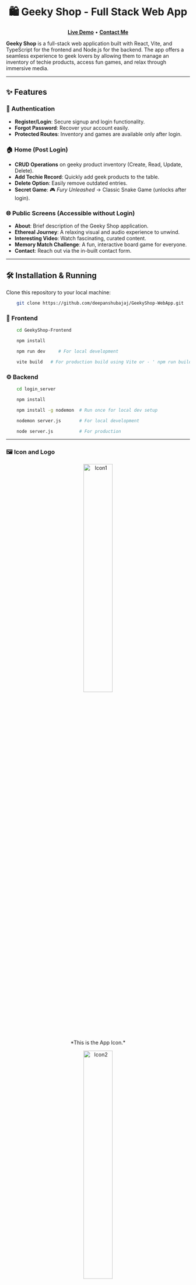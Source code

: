 <h1 align="center">🛍️ Geeky Shop - Full Stack Web App</h1>

<p align="center">
  <a href="https://geeky-shop-web-app.vercel.app/"><strong>Live Demo</strong></a>   •   
  <a href="https://geeky-shop-web-app.vercel.app/contact"><strong>Contact Me</strong></a>
</p>

**Geeky Shop** is a full-stack web application built with React, Vite, and TypeScript for the frontend and Node.js for the backend. The app offers a seamless experience to geek lovers by allowing them to manage an inventory of techie products, access fun games, and relax through immersive media.

---

## ✨ Features

### 🔐 Authentication
- **Register/Login**: Secure signup and login functionality.
- **Forgot Password**: Recover your account easily.
- **Protected Routes**: Inventory and games are available only after login.

### 🏠 Home (Post Login)
- **CRUD Operations** on geeky product inventory (Create, Read, Update, Delete).
- **Add Techie Record**: Quickly add geek products to the table.
- **Delete Option**: Easily remove outdated entries.
- **Secret Game**: 🎮 *Fury Unleashed* → Classic Snake Game (unlocks after login).

### 🌐 Public Screens (Accessible without Login)
- **About**: Brief description of the Geeky Shop application.
- **Ethereal Journey**: A relaxing visual and audio experience to unwind.
- **Interesting Video**: Watch fascinating, curated content.
- **Memory Match Challenge**: A fun, interactive board game for everyone.
- **Contact**: Reach out via the in-built contact form.

---

## 🛠️ Installation & Running

Clone this repository to your local machine:
```bash
    git clone https://github.com/deepanshubajaj/GeekyShop-WebApp.git
```

### 🚀 Frontend

```bash
    cd GeekyShop-Frontend
```
```bash
    npm install
```
```bash
    npm run dev     # For local development
```
```bash
    vite build   # For production build using Vite or - ' npm run build '
```
### ⚙️ Backend

```bash
    cd login_server
```
```bash
    npm install
```
```bash
    npm install -g nodemon  # Run once for local dev setup
```
```bash
    nodemon server.js       # For local development
```
```bash
    node server.js          # For production
```

---

### 🖼️ Icon and Logo

<p align="center">
  <img src="ProjectOutputs/Snapshots/logo3.png" alt="Icon1" width="40%"  />
</p>

<p align="center">
  *This is the App Icon.*
</p>

<p align="center">
  <img src="ProjectOutputs/Snapshots/logo1.png" alt="Icon2" width="40%" />
</p>

<p align="center">
  *This is the App Logo.*
</p>


---

### 🖼️ UI Sneak Peek

<p align="center">
  <img src="ProjectOutputs/Snapshots/screenAbout.jpg" alt="Image1"  />
</p>

<p align="center">
  *Screenshot of About Page.*
</p>

<p align="center">
  <img src="ProjectOutputs/Snapshots/screenEthereal.jpg" alt="Image2"  />
</p>

<p align="center">
  *Screenshot of Ethereal Journey Page.*
</p>

<p align="center">
  <img src="ProjectOutputs/Snapshots/screenVideo.jpg" alt="Image3"  />
</p>

<p align="center">
  *Screenshot of Watch Now Page.*
</p>

<p align="center">
  <img src="ProjectOutputs/Snapshots/screenMemory.jpg" alt="Image4"  />
</p>

<p align="center">
  *Screenshot of Memory Game Page.*
</p>

<p align="center">
  <img src="ProjectOutputs/Snapshots/screenLogin.jpg" alt="Image5"  />
</p>

<p align="center">
  *Screenshot of Login Page.*
</p>

<p align="center">
  <img src="ProjectOutputs/Snapshots/screenSignup.jpg" alt="Image6"  />
</p>

<p align="center">
  *Screenshot of Register Page.*
</p>

<p align="center">
  <img src="ProjectOutputs/Snapshots/screenHome.jpg" alt="Image7"  />
</p>

<p align="center">
  *Screenshot of Home Page.*
</p>

<p align="center">
  <img src="ProjectOutputs/Snapshots/screenAdd.jpg" alt="Image8"  />
</p>

<p align="center">
  *Screenshot of Add Dialog.*
</p>

<p align="center">
  <img src="ProjectOutputs/Snapshots/screenViewP.jpg" alt="Image9"  />
</p>

<p align="center">
  *Screenshot of View Dialog.*
</p>

<p align="center">
  <img src="ProjectOutputs/Snapshots/screenUpdate.jpg" alt="Image10"  />
</p>

<p align="center">
  *Screenshot of Edit Dialog.*
</p>

<p align="center">
  <img src="ProjectOutputs/Snapshots/screenFP.jpg" alt="Image11"  />
</p>

<p align="center">
  *Screenshot of Forgot Password Page.*
</p>

<p align="center">
  <img src="ProjectOutputs/Snapshots/screenRC.jpg" alt="Image12"  />
</p>

<p align="center">
  *Screenshot of Forgot Password Reset Code Dialog.*
</p>

<p align="center">
  <img src="ProjectOutputs/Snapshots/screenRP.jpg" alt="Image13"  />
</p>

<p align="center">
  *Screenshot of Reset Password Page.*
</p>

<p align="center">
  <img src="ProjectOutputs/Snapshots/screenSnake1.jpg" alt="Image14"  />
</p>

<p align="center">
  *Screenshot of Secret Snake Game (1) Page.*
</p>

<p align="center">
  <img src="ProjectOutputs/Snapshots/screenSnake2.jpg" alt="Image15"  />
</p>

<p align="center">
  *Screenshot of Secret Snake Game (2) Page.*
</p>


---

## 📱 Live Demo

- 🌐 [Geeky Shop Live](https://geeky-shop-web-app.vercel.app/)

- 📩 [You can Contact Me](https://geeky-shop-web-app.vercel.app/contact)

---

## 🧠 Tech Stack

| Frontend       | Backend     | Tools/Services     |
| -------------- | ----------- | ------------------ |
| React + Vite   | Node.js     | TypeScript         |
| Tailwind CSS   | Express.js  | Vercel (Hosting)   |
| React Router   | Nodemon     | EmailJS / Contact  |

---

## 🚀 Working App Demo

### Complete App Working Video

Check out the demo of the working app below:

[Watch the Working Demo](https://github.com/user-attachments/assets/f379939e-10f7-4c70-864d-15b0b5558f80)

### Forgot Password and Reset Password Working Video

[Watch the Working Demo](https://github.com/user-attachments/assets/6378a5b5-7f11-4e73-b3e5-864a454eea03)

### Ethereal Journey Page Working Video

[Watch the Working Demo](https://github.com/user-attachments/assets/89113709-2a43-46fc-934b-43c5a8164367)

### Entertaining and Knowledgeable - Watch Now Working Video

[Watch the Working Demo](https://github.com/user-attachments/assets/708f27aa-6dd1-4e7a-b12d-883f101b0cad)

### Memory Game Page Working Video

[Watch the Working Demo](https://github.com/user-attachments/assets/3001f413-39b0-44f2-b10a-6d06df6348f2)

### Secret Snake Game Page Working Video

[Watch the Working Demo](https://github.com/user-attachments/assets/18632235-2849-47a3-a6d0-8483c62a160b)


---

## 🤝 Contributing

I welcome contributions to **Geeky Shop**! If you want to contribute, follow these steps:

1. Fork the repository.
2. Create a new branch (`git checkout -b feature-name`).
3. Make your changes or improvements.
4. Commit your changes (`git commit -am 'Add some feature'`).
5. Push to your branch (`git push origin feature-name`).
6. Open a Pull Request!

Every contribution makes the project better. Thanks for helping out! ✨

---

**Note:** **No contributions are currently accepted for this project.** Feel free to use or explore the code as you wish, but please note that modifications or additions are not allowed unless explicitly authorized by the owner - **Deepanshu Bajaj**.

## 📃 License

This project is **"All Rights Reserved"**. You may not use, modify, or distribute this code without the explicit permission of the owner - **Deepanshu Bajaj**.

